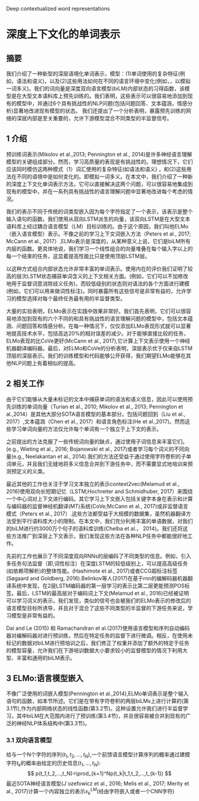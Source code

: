 Deep contextualized word representations

# 深度上下文化的单词表示

## 摘要

我们介绍了一种新型的深层语境化单词表示，模型：(1)单词使用的复杂特征(例如，语法和语义)，以及(2)这些用法如何在不同的语言环境中变化(例如，，以模拟一词多义)。我们的词向量是深度双向语言模型(biLM)内部状态的习得函数，该模型是在大型文本语料库上预先训练的。我们表明，这些表示可以很容易地添加到现有的模型中，并通过6个具有挑战性的NLP问题(包括问题回答、文本蕴涵，情感分析)显著地改进现有模型的状态。 我们还提出了一个分析表明，暴露预先训练的网络的深层内部是至关重要的，允许下游模型混合不同类型的半监督信号。 

## 1 介绍

预训练词表示(Mikolov et al.,2013; Pennington et al., 2014)是许多神经语言理解模型的关键组成部分。然而，学习高质量的表现是有挑战性的。理想情况下，它们应该同时模仿这两种模式（1）词汇使用的复杂特征(如语法和语义) ，和(2)这些用法在不同的语境中是如何变化的。即模拟一词多义。在本文中，我们介绍了一种新的深度上下文化单词表示方法，它可以直接解决这两个问题，可以很容易地集成到现有的模型中，并在一系列具有挑战性的语言理解问题中显著地改进每个考虑的情况。

我们的表示不同于传统的词类型嵌入因为每个字符指定了一个表示，该表示是整个输入语句的函数。我们使用从双向LSTM派生的向量，该双向LSTM是在大型文本语料库上经过耦合语言模型（LM）目标训练的。由于这个原因，我们叫他ELMo（嵌入语言模型）表示。不像之前的学习上下文词嵌入方法（Peters et al., 2017; McCann et al., 2017）,ELMo表示是深度的，从某种意义上说，它们是biLM所有内层的函数。更具体地说，我们学习一个线性组合的向量堆叠在每个输入字以上的每一个结束的任务，这显着提高性能比只是使用顶层LSTM层。

以这种方式组合内部状态允许非常丰富的单词表示。使用内在的评价我们证明了较高的层次LSTM状态捕获单词含义的上下文相关方面。(例如，它们可以不加修改地用于监督词意消除歧义任务)，而较低级别的状态则对语法的各个方面进行建模(例如，它们可以用来做词性标注)。同时暴露所有这些信号是非常有益的，允许学习的模型选择对每个最终任务最有用的半监督类型。

大量的实验表明，ELMo表示在实践中效果非常好。我们首先表明，它们可以很容易地添加到现有的六个不同的和具有挑战性的语言理解问题的模型中，包括文本蕴涵、问题回答和情感分析。在每一种情况下，仅仅添加ELMo表现形式就可以显著地提高技术水平，包括高达20%的相对误差的减少。对于能够直接比较的任务，ELMo表现的比CoVe更好(McCann et al., 2017),它计算上下文表示使用一个神经机器翻译编码器。最后，对ELMo和CoVe的分析表明，深层表示优于仅来自LSTM顶层的深层表示。我们的训练模型和代码能够公开获得，我们期望ELMo能够在其他NLP问题上有着相似的提高。

## 2 相关工作

由于它们能够从大量未标记的文本中捕获单词的语法和语义信息，因此可以使用预先训练的单词向量（Turian et al., 2010; Mikolov et al., 2013; Pennington et al.,2014）是其他大部分SOTA语言模型的基本部分。包括问题回到（Liu et al., 2017）,文本蕴涵（Chen et al., 2017）和语言角色标注(He et al.,2017)。然而这些学习单词向量的方法仅允许每个单词有一个独立于上下文的表示。

之前提出的方法克服了一些传统词向量的缺点，通过使用子词信息来丰富它们。(e.g., Wieting et al., 2016; Bojanowski et al., 2017)或者学习每个词义的不同向量(e.g., Neelakantan et al., 2014).我们的方法还受益于通过使用字符卷积的子单词单元，并且我们无缝地将多义信息合并到下游任务中，而不需要显式地培训来预测预定义的义类。

最近其他的工作也关注于学习文本独立的表示context2vec(Melamud et al., 2016)使用双向长短期记忆（LSTM;Hochreiter and Schmidhuber, 2017）来围绕一个中心词对上下文进行编码。其它学习上下文嵌入包括关键字本身在表示和计算与编码器的监督神经机翻译(MT)系统(CoVe;McCann et al., 2017)或非监督语言模式（Peters et al., 2017）.这些方法都受益于大规模的数据集，虽然机器翻译方法受到平行语料库大小的限制。在本文中，我们充分利用丰富的单语数据，对我们的biLM进行约3000万个句子的语料库训练(Chelba et al.， 2014)。我们还将这些方法推广到深层上下文表示，我们发现这些方法在各种NLP任务中都能很好地工作。

先前的工作也展示了不同深度双向RNNs的层编码了不同类型的信息。例如，引入多任务句法监督（即,词性标注）在深度LSTM的较低级别上，可以提高高级任务(如依赖项解析)的整体性能。(Hashimote et al., 2017)或者CCG超标注标签(Søgaard and Goldberg, 2016).Belinkov等人(2017)在基于rnn的编解码器机器翻译系统中发现，在2层LSTM编码器的第一层学习的表示比第二层更能预测POS标签。最后，LSTM的最高层对于编码词上下文(Melamud et al., 2016)已经被证明可以学习词义的表示。我们发现，类似的信号也会被我们的ELMo表示的修改后的语言模型目标所诱导，并且对于混合了这些不同类型的半监督的下游任务来说，学习模型是非常有益的。

Dai and Le (2015) 和 Ramachandran et al.(2017)使用语言模型和序列自动编码器对编解码器对进行预训练，然后在特定任务的监督下进行微调。相反，在使用未标记的数据对biLM进行预培训之后，我们修正了权重并添加了额外的特定于任务的模型容量，允许我们在下游培训数据大小要求较小的监督模型的情况下利用大型、丰富和通用的biLM表示。

## 3 ELMo:语言模型嵌入

不像广泛使用的词嵌入模型(Pennington et al.,2014),ELMo单词表示是整个输入语句的函数，如本节所述。它们是在带有字符卷积的两层biLMs上进行计算的(第3.1节),作为内部网络状态的线性函数(第3.2节)。这种设置允许我们进行半监督学习，其中biLM在大范围内进行了预训练(第3.4节)，并且很容易被合并到现有的广泛的神经NLP体系结构中(第3.3节)。

### 3.1 双向语言模型

给与一个N个字符的序列$(t_1,t_2,...,t_N)$,一个前馈语言模型计算序列的概率通过建模字符$t_k$的概率由给定的历史信息$(t_1,...,t_N)$:
$$
p(t_1,t_2,...,t_N)=\prod_{k=1}^Np(t_k|t_1,t_2,...,t_{k-1})
$$
最近SOTA神经语言模型(J´ozefowicz et al., 2016; Melis et al., 2017; Merity et al., 2017)计算一个内容独立的表示$x_k^{LM}$(经由字符嵌入或者一个CNN字符)